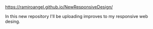 https://ramiroangel.github.io/NewResponsiveDesign/

In this new repository I'll be uploading improves to my responsive web desing.
